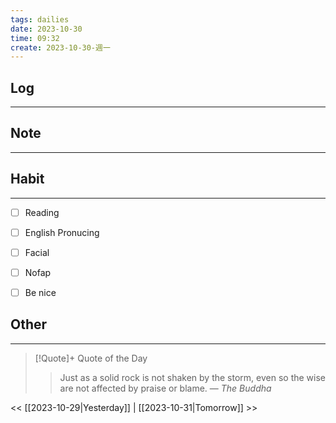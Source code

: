 ```yaml
---
tags: dailies  
date: 2023-10-30
time: 09:32
create: 2023-10-30-週一
---
```


## Log
---


## Note
---


## Habit
---
- [ ] Reading
- [ ] English Pronucing
- [ ] Facial
- [ ] Nofap
- [ ] Be nice


## Other
---

> [!Quote]+ Quote of the Day
> > Just as a solid rock is not shaken by the storm, even so the wise are not affected by praise or blame.
> — <cite>The Buddha</cite>

<< [[2023-10-29|Yesterday]] | [[2023-10-31|Tomorrow]] >>